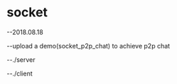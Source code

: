 # socket

--2018.08.18

--upload a demo(socket_p2p_chat) to achieve p2p chat

--./server <port>
  
--./client <ip> <port>
  
